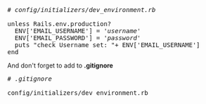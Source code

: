 <pre>
<em># config/initializers/dev_environment.rb</em>

unless Rails.env.production?
  ENV['EMAIL_USERNAME'] = '<em>username</em>'
  ENV['EMAIL_PASSWORD'] = '<em>password</em>'
  puts "check Username set: "+ ENV['EMAIL_USERNAME']
end
</pre>

And don't forget to add to <b>.gitignore</b>
<pre>
<em># .gitignore</em>

config/initializers/dev_environment.rb
</pre>

